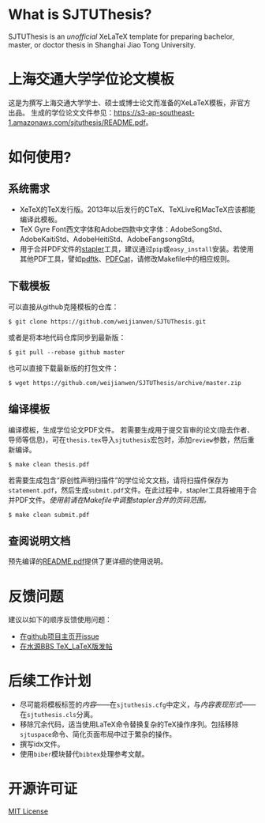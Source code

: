 What is SJTUThesis?
======

SJTUThesis is an *unofficial* XeLaTeX template for preparing bachelor, master, or doctor thesis in Shanghai Jiao Tong University.

上海交通大学学位论文模板
======

这是为撰写上海交通大学学士、硕士或博士论文而准备的XeLaTeX模板，非官方出品。
生成的学位论文文件参见：<https://s3-ap-southeast-1.amazonaws.com/sjtuthesis/README.pdf>。

如何使用?
=======

系统需求
-------

* XeTeX的TeX发行版。2013年以后发行的CTeX、TeXLive和MacTeX应该都能编译此模板。
* TeX Gyre Font西文字体和Adobe四款中文字体：AdobeSongStd、AdobeKaitiStd、AdobeHeitiStd、AdobeFangsongStd。
* 用于合并PDF文件的[stapler](https://github.com/hellerbarde/stapler)工具，建议通过```pip```或```easy_install```安装。若使用其他PDF工具，譬如[pdftk](https://www.pdflabs.com/tools/pdftk-the-pdf-toolkit/)、[PDFCat](http://freecode.com/projects/pdfcat)，请修改Makefile中的相应规则。

下载模板
-------

可以直接从github克隆模板的仓库：

	$ git clone https://github.com/weijianwen/SJTUThesis.git

或者是将本地代码仓库同步到最新版：

	$ git pull --rebase github master

也可以直接下载最新版的打包文件：

	$ wget https://github.com/weijianwen/SJTUThesis/archive/master.zip

编译模板
-------

编译模板，生成学位论文PDF文件。
若需要生成用于提交盲审的论文(隐去作者、导师等信息)，可在```thesis.tex```导入```sjtuthesis```宏包时，添加```review```参数，然后重新编译。

	$ make clean thesis.pdf

若需要生成包含“原创性声明扫描件”的学位论文文档，请将扫描件保存为```statement.pdf```，然后生成```submit.pdf```文件。在此过程中，stapler工具将被用于合并PDF文件。*使用前请在Makefile中调整stapler合并的页码范围。*

	$ make clean submit.pdf

查阅说明文档
------

预先编译的[README.pdf](https://s3-ap-southeast-1.amazonaws.com/sjtuthesis/README.pdf)提供了更详细的使用说明。

反馈问题
=======

建议以如下的顺序反馈使用问题：

* [在github项目主页开issue](https://github.com/weijianwen/sjtu-thesis-template-latex/issues)
* [在水源BBS TeX_LaTeX版发帖](https://bbs.sjtu.edu.cn/bbsdoc?board=TeX_LaTeX)

后续工作计划
=======
* 尽可能将模板标签的*内容*——在```sjtuthesis.cfg```中定义，与*内容表现形式*——在```sjtuthesis.cls```分离。
* 移除冗余代码，适当使用LaTeX命令替换复杂的TeX操作序列。包括移除```sjtuspace```命令、简化页面布局中过于繁杂的操作。
* 撰写idx文件。 
* 使用```biber```模块替代```bibtex```处理参考文献。

开源许可证
======

[MIT License](LICENSE)
